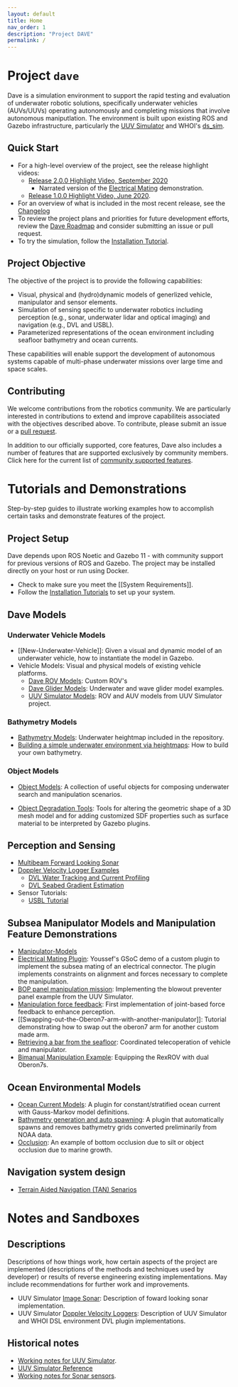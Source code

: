```yaml
---
layout: default
title: Home
nav_order: 1
description: "Project DAVE"
permalink: /
---
```


# Project `dave`

Dave is a simulation environment to support the rapid testing and evaluation of underwater robotic solutions, specifically underwater vehicles (AUVs/UUVs) operating autonomously and completing missions that involve autonomous maniputlation.  The environment is built upon existing ROS and Gazebo infrastructure, particularly the [UUV Simulator](https://github.com/uuvsimulator/) and WHOI's [ds_sim](https://bitbucket.org/whoidsl/ds_sim/src/master/).

## Quick Start

* For a high-level overview of the project, see the release highlight videos:
    * [Release 2.0.0 Highlight Video, September 2020](https://vimeo.com/462024036)
        * Narrated version of the [Electrical Mating](https://vimeo.com/463124725) demonstration.
    * [Release 1.0.0 Highlight Video, June 2020](https://vimeo.com/426414758).
* For an overview of what is included in the most recent release, see the [Changelog](https://github.com/Field-Robotics-Lab/dave/blob/master/Changelog.md)
* To review the project plans and priorities for future development efforts, review the [Dave Roadmap](roadmap) and consider submitting an issue or pull request.
* To try the simulation, follow the [Installation Tutorial](Installation).

## Project Objective

The objective of the project is to provide the following capabilities:

* Visual, physical and (hydro)dynamic models of generlized vehicle, manipulator and sensor elements.
* Simulation of sensing specific to underwater robotics including perception (e.g., sonar, underwater lidar and optical imaging) and navigation (e.g., DVL and USBL).
* Parameterized representations of the ocean environment including seafloor bathymetry and ocean currents.

These capabilities will enable support the development of autonomous systems capable of multi-phase underwater missions over large time and space scales.

## Contributing

We welcome contributions from the robotics community. We are particularly interested in contributions to extend and improve capabiliteis associated with the objectives described above. To contribute, please submit an issue or a [pull request](https://github.com/Field-Robotics-Lab/dave/pulls).

In addition to our officially supported, core features, Dave also includes a number of features that are supported exclusively by community members. Click here for the current list of [community supported features](Community-Supported-Features).

# Tutorials and Demonstrations

Step-by-step guides to illustrate working examples how to accomplish certain tasks and demonstrate features of the project.

## Project Setup

Dave depends upon ROS Noetic and Gazebo 11 - with community support for previous versions of ROS and Gazebo.  The project may be installed directly on your host or run using Docker.

* Check to make sure you meet the [[System Requirements]].
* Follow the [Installation Tutorials](Installation) to set up your system.

## Dave Models

### Underwater Vehicle Models

* [[New-Underwater-Vehicle]]: Given a visual and dynamic model of an underwater vehicle, how to instantiate the model in Gazebo.
* Vehicle Models: Visual and physical models of existing vehicle platforms.
    * [Dave ROV Models](vehicle_examples): Custom ROV's
    * [Dave Glider Models](Glider-Models): Underwater and wave glider model examples.
    * [UUV Simulator Models](uuv_sim_vehicles): ROV and AUV models from UUV Simulator project.

### Bathymetry Models

* [Bathymetry Models](Bathymetry-Models): Underwater heightmap included in the repository.
* [Building a simple underwater environment via heightmaps](Building-a-simple-underwater-environment-via-heightmaps): How to build your own bathymetry.

### Object Models

* [Object Models](Dave-Object-Models): A collection of useful objects for composing underwater search and manipulation scenarios.

* [Object Degradation Tools](Object-Degradation-Tools): Tools for altering the geometric shape of a 3D mesh model and for adding customized SDF properties such as surface material to be interpreted by Gazebo plugins.

## Perception and Sensing

* [Multibeam Forward Looking Sonar](Multibeam-Forward-Looking-Sonar)
* [Doppler Velocity Logger Examples](whn_dvl_examples)
    * [DVL Water Tracking and Current Profiling](DVL-Water-Tracking)
    * [DVL Seabed Gradient Estimation](DVL-Seabed-Gradient)
* Sensor Tutorials:
    * [USBL Tutorial](usbl_tutorial)

## Subsea Manipulator Models and Manipulation Feature Demonstrations

* [Manipulator-Models](Manipulator-Models)
* [Electrical Mating Plugin](Electrical-Plug-Mating-Plugin): Youssef's GSoC demo of a custom plugin to implement the subsea mating of an electrical connector.  The plugin implements constraints on alignment and forces necessary to complete the manipulation.
* [BOP panel manipulation mission](BOP-Panel-Manipulation-Mission): Implementing the blowout preventer panel example from the UUV Simulator.
* [Manipulation force feedback](Manipulator-Force-Feedback): First implementation of joint-based force feedback to enhance perception.
* [[Swapping-out-the-Oberon7-arm-with-another-manipulator]]: Tutorial demonstrating how to swap out the oberon7 arm for another custom made arm.
* [Retrieving a bar from the seafloor](Teleop-Bar-Retrieval): Coordinated telecoperation of vehicle and manipulator.
* [Bimanual Manipulation Example](Bimanual-Manipulation-Setup-and-Examples): Equipping the RexROV with dual Oberon7s.

## Ocean Environmental Models

* [Ocean Current Models](Ocean-Current):  A plugin for constant/stratified ocean current with Gauss-Markov model definitions.
* [Bathymetry generation and auto spawning](Bathymetry-Integration): A plugin that automatically spawns and removes bathymetry grids converted preliminarily from NOAA data.
* [Occlusion](Occlusion): An example of bottom occlusion due to silt or object occlusion due to marine growth.

## Navigation system design
* [Terrain Aided Navigation (TAN) Senarios](Terrain-Aided-Navigation-(TAN)-Senarios)

# Notes and Sandboxes

## Descriptions
Descriptions of how things work, how certain aspects of the project are implemented (descriptions of the methods and techniques used by developer) or results of reverse engineering existing implementations.  May include recommendations for further work and improvements.

* UUV Simulator [Image Sonar](image_sonar_description): Description of foward looking sonar implementation.
* UUV Simulator [Doppler Velocity Loggers](dvl_description): Description of UUV Simulator and WHOI DSL environment DVL plugin implementations.

## Historical notes

* [Working notes for UUV Simulator](Notes).
* [UUV Simulator Reference](uuv_simulator_reference)
* [Working notes for Sonar sensors](Sonar-Notes).







